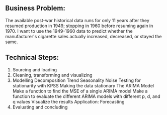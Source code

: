 

## Business Problem:
The available post-war historical data runs for only 11 years after they resumed production in 1949; stopping in 1960 before resuming again in 1970. 
I want to use the 1949-1960 data to predict whether the manufacturer's cigarette sales actually increased, decreased, or stayed the same. 

## Technical Steps:
1. Sourcing and loading
2. Cleaning, transforming and visualizing
3. Modelling
    Decomposition
    Trend
    Seasonality
    Noise
    Testing for stationarity with KPSS
    Making the data stationary
    The ARIMA Model
    Make a function to find the MSE of a single ARIMA model
    Make a function to evaluate the different ARIMA models with different p, d, and q values
    Visualize the results
    Application: Forecasting
4. Evaluating and concluding
